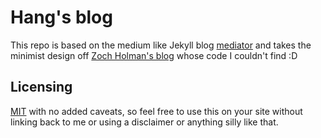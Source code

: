Hang's blog
======== 
This repo is based on the medium like Jekyll blog [mediator](https://github.com/dirkfabisch/mediator) and takes the minimist design off [Zoch Holman's blog](https://zachholman.com) whose code I couldn't find :D  


Licensing
---------

[MIT](https://github.com/dirkfabisch/mediator/blob/master/LICENCE) with no added caveats, so feel free to use this on your site without linking back to me or using a disclaimer or anything silly like that.

